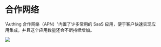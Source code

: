 # 合作网络

<LastUpdated/>

'Authing 合作网络（APN）'内置了许多常用的 SaaS 应用，便于客户快速实现应用集成，并且这个应用数量还会不断持续增加。

![](../images/app-market.jpg)